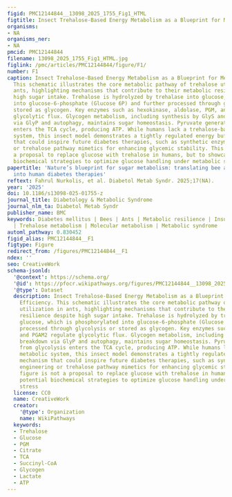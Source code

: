 ```yaml
---
figid: PMC12144844__13098_2025_1755_Fig1_HTML
figtitle: Insect Trehalose-Based Energy Metabolism as a Blueprint for Metabolic Efficiency
organisms:
- NA
organisms_ner:
- NA
pmcid: PMC12144844
filename: 13098_2025_1755_Fig1_HTML.jpg
figlink: /pmc/articles/PMC12144844/figure/F1/
number: F1
caption: Insect Trehalose-Based Energy Metabolism as a Blueprint for Metabolic Efficiency.
  This schematic illustrates the core metabolic pathway of trehalose utilization in
  ants, highlighting mechanisms that contribute to their metabolic resilience despite
  high sugar intake. Trehalose is hydrolyzed by trehalase into glucose, which is phosphorylated
  into glucose-6-phosphate (Glucose 6P) and further processed through glycolysis or
  stored as glycogen. Key enzymes such as hexokinase, aldolase, PGM, and PGAM2 regulate
  glycolytic flux. Glycogen metabolism, including synthesis by GlyS and breakdown
  via GlyP and autophagy, maintains sugar homeostasis. Pyruvate generated from glycolysis
  enters the TCA cycle, producing ATP. While humans lack a trehalose-based metabolic
  system, this insect model demonstrates a tightly regulated energy buffering mechanism
  that could inspire future diabetes therapies, such as synthetic enzyme engineering
  or trehalose pathway mimetics for enhancing glycemic stability. This figure is not
  a proposal to replace glucose with trehalose in humans, but to showcase potential
  biochemical strategies to optimize glucose handling under metabolic stress
papertitle: 'Nature’s blueprint for sugar metabolism: translating bee and ant strategies
  into human diabetes therapies'
reftext: Fahrul Nurkolis, et al. Diabetol Metab Syndr. 2025;17(NA).
year: '2025'
doi: 10.1186/s13098-025-01755-z
journal_title: Diabetology & Metabolic Syndrome
journal_nlm_ta: Diabetol Metab Syndr
publisher_name: BMC
keywords: Diabetes mellitus | Bees | Ants | Metabolic resilience | Insulin-like peptides
  | Trehalose metabolism | Molecular metabolism | Metabolic syndrome
automl_pathway: 0.830452
figid_alias: PMC12144844__F1
figtype: Figure
redirect_from: /figures/PMC12144844__F1
ndex: ''
seo: CreativeWork
schema-jsonld:
  '@context': https://schema.org/
  '@id': https://pfocr.wikipathways.org/figures/PMC12144844__13098_2025_1755_Fig1_HTML.html
  '@type': Dataset
  description: Insect Trehalose-Based Energy Metabolism as a Blueprint for Metabolic
    Efficiency. This schematic illustrates the core metabolic pathway of trehalose
    utilization in ants, highlighting mechanisms that contribute to their metabolic
    resilience despite high sugar intake. Trehalose is hydrolyzed by trehalase into
    glucose, which is phosphorylated into glucose-6-phosphate (Glucose 6P) and further
    processed through glycolysis or stored as glycogen. Key enzymes such as hexokinase, aldolase, PGM,
    and PGAM2 regulate glycolytic flux. Glycogen metabolism, including synthesis by GlyS and
    breakdown via GlyP and autophagy, maintains sugar homeostasis. Pyruvate generated
    from glycolysis enters the TCA cycle, producing ATP. While humans lack a trehalose-based
    metabolic system, this insect model demonstrates a tightly regulated energy buffering
    mechanism that could inspire future diabetes therapies, such as synthetic enzyme
    engineering or trehalose pathway mimetics for enhancing glycemic stability. This
    figure is not a proposal to replace glucose with trehalose in humans, but to showcase
    potential biochemical strategies to optimize glucose handling under metabolic
    stress
  license: CC0
  name: CreativeWork
  creator:
    '@type': Organization
    name: WikiPathways
  keywords:
  - Trehalose
  - Glucose
  - PGM
  - Citrate
  - TCA
  - Succinyl-CoA
  - Glycogen
  - Lactate
  - ATP
---
```

